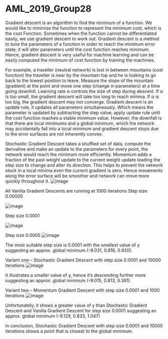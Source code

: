 # AML_2019_Group28

Gradient descent is an algorithm to find the minimum of a function. We would like to minimise the function to represent the minimum cost, which is the cost Function. Sometimes when the function cannot be differentiated easily, we use gradient descent to work out. Gradient descent is a method to tune the parameters of a function in order to reach the minimum error state; it will alter parameters until the cost function reaches minimum. Hence, gradient descent is very useful for machine learning and can be easily computed the minimum of cost function by training the machines.

For example, a traveller (neutral network) is lost in between mountains (cost function) the traveller is near by the mountain top and he is looking to go back to the lowest position to leave.
Measure the slope of the mountain (gradient) at the point and move one step (change in parameters) at a time going downhill. 
Learning rate α controls the size of step during descent. If α is too small, the gradient descent will take too long to reach minima. If α is too big, the gradient descent may not converge.
Gradient descent is an update rule, it updates all parameters simultaneously. Which means the parameter is updated by subtracting the step value; apply update rule until the cost function reaches a stable minimum value. 
However, the downfall is that there are local minimums and a global minimum, which the network may accidentally fall into a local minimum and gradient descent stops due to the error surfaces are not inherently convex. 
	
Stochastic Gradient Descent takes a shuffled set of data, compute the derivative and make an update to the parameters for every point, the network would reach the minimum more efficiently.
Momentum adds a fraction of the past weight update to the current weight update leading the step size to change and alter its direction. This helps to prevent the network stuck in a local minima even the current gradient is zero. Hence movements along the error surface will be smoother and network can move more quickly throughout it. 
![image](https://user-images.githubusercontent.com/51364655/60812020-79a52100-a188-11e9-957d-1cb1c994cedf.png)


All Vanilla Gradient Descents are running at 1000 iterations
Step size 0.00005 

![image](https://user-images.githubusercontent.com/51364655/60811672-b1f82f80-a187-11e9-8445-08cf9352fdc9.png)


Step size 0.0001

![image](https://user-images.githubusercontent.com/51364655/60811420-1c5ca000-a187-11e9-8531-6a4e6d6c7319.png)


Step size 0.0005
![image](https://user-images.githubusercontent.com/51364655/60811646-a60c6d80-a187-11e9-8db7-0986ad0ce675.png)

The most suitable step size is 0.0001 with the smallest value of y suggesting an approx. global minimum 
(-9.031, 0.816, 0.920).


Variant one – Stochastic Gradient Descent with step size 0.0001 and 10000 iterations
![image](https://user-images.githubusercontent.com/51364655/60811932-3a76d000-a188-11e9-8668-f76e852fe5a6.png)

It illustrates a smaller value of y, hence it’s descending further more suggesting an approx. global minimum (-9.015, 0.813, 0.361).

Variant two – Momentum Gradient Descent with step size 0.0001 and 1000 iterations
![image](https://user-images.githubusercontent.com/51364655/60811964-4febfa00-a188-11e9-890e-5ee0078b65ef.png)

Unfortunately, it shows a greater value of y than Stochastic Gradient Descent and Vanilla Gradient Descent for step size 0.0001 suggesting an approx. global minimum (-9.129, 0.833, 1.047)

In conclusion, Stochastic Gradient Descent with step size 0.0001 and 10000 iterations shows a point that is closest to the global minimum.
